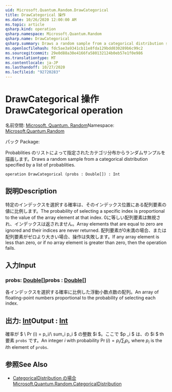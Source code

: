 ```yaml
---
uid: Microsoft.Quantum.Random.DrawCategorical
title: DrawCategorical 操作
ms.date: 10/26/2020 12:00:00 AM
ms.topic: article
qsharp.kind: operation
qsharp.namespace: Microsoft.Quantum.Random
qsharp.name: DrawCategorical
qsharp.summary: Draws a random sample from a categorical distribution specified by a list of probablities.
ms.openlocfilehash: fdc5ae3a9341cb11e8fda129bdd030289b6c99c2
ms.sourcegitcommit: 29e0d88a30e4166fa580132124b0eb57e1f0e986
ms.translationtype: MT
ms.contentlocale: ja-JP
ms.lasthandoff: 10/27/2020
ms.locfileid: "92720283"
---
```

# <a name="drawcategorical-operation"></a><span data-ttu-id="58b75-102">DrawCategorical 操作</span><span class="sxs-lookup"><span data-stu-id="58b75-102">DrawCategorical operation</span></span>

<span data-ttu-id="58b75-103">名前空間: [Microsoft. Quantum. Random](xref:Microsoft.Quantum.Random)</span><span class="sxs-lookup"><span data-stu-id="58b75-103">Namespace: [Microsoft.Quantum.Random](xref:Microsoft.Quantum.Random)</span></span>

<span data-ttu-id="58b75-104">パック [](https://nuget.org/packages/)</span><span class="sxs-lookup"><span data-stu-id="58b75-104">Package: [](https://nuget.org/packages/)</span></span>


<span data-ttu-id="58b75-105">Probablities のリストによって指定されたカテゴリ分布からランダムサンプルを描画します。</span><span class="sxs-lookup"><span data-stu-id="58b75-105">Draws a random sample from a categorical distribution specified by a list of probablities.</span></span>

```qsharp
operation DrawCategorical (probs : Double[]) : Int
```


## <a name="description"></a><span data-ttu-id="58b75-106">説明</span><span class="sxs-lookup"><span data-stu-id="58b75-106">Description</span></span>

<span data-ttu-id="58b75-107">特定のインデックスを選択する確率は、そのインデックス位置にある配列要素の値に比例します。</span><span class="sxs-lookup"><span data-stu-id="58b75-107">The probability of selecting a specific index is proportional to the value of the array element at that index.</span></span>
<span data-ttu-id="58b75-108">0に等しい配列要素は無視され、インデックスは返されません。</span><span class="sxs-lookup"><span data-stu-id="58b75-108">Array elements that are equal to zero are ignored and their indices are never returned.</span></span> <span data-ttu-id="58b75-109">配列要素が0未満の場合、または配列要素がゼロより大きい場合、操作は失敗します。</span><span class="sxs-lookup"><span data-stu-id="58b75-109">If any array element is less than zero, or if no array element is greater than zero, then the operation fails.</span></span>

## <a name="input"></a><span data-ttu-id="58b75-110">入力</span><span class="sxs-lookup"><span data-stu-id="58b75-110">Input</span></span>

### <a name="probs--double"></a><span data-ttu-id="58b75-111">probs: [Double](xref:microsoft.quantum.lang-ref.double)[]</span><span class="sxs-lookup"><span data-stu-id="58b75-111">probs : [Double](xref:microsoft.quantum.lang-ref.double)[]</span></span>

<span data-ttu-id="58b75-112">各インデックスを選択する確率に比例した浮動小数点数の配列。</span><span class="sxs-lookup"><span data-stu-id="58b75-112">An array of floating-point numbers proportional to the probability of selecting each index.</span></span>



## <a name="output--int"></a><span data-ttu-id="58b75-113">出力: [Int](xref:microsoft.quantum.lang-ref.int)</span><span class="sxs-lookup"><span data-stu-id="58b75-113">Output : [Int](xref:microsoft.quantum.lang-ref.int)</span></span>

<span data-ttu-id="58b75-114">確率が $ \ Pr (i) = p_i/\ sum_i p_i $ の整数 $i $。ここで $p _i $ は、の $i $ th 要素 `probs` です。</span><span class="sxs-lookup"><span data-stu-id="58b75-114">An integer $i$ with probability $\Pr(i) = p_i / \sum_i p_i$, where $p_i$ is the $i$th element of `probs`.</span></span>

## <a name="see-also"></a><span data-ttu-id="58b75-115">参照</span><span class="sxs-lookup"><span data-stu-id="58b75-115">See Also</span></span>

- [<span data-ttu-id="58b75-116">CategoricalDistribution の場合</span><span class="sxs-lookup"><span data-stu-id="58b75-116">Microsoft.Quantum.Random.CategoricalDistribution</span></span>](xref:Microsoft.Quantum.Random.CategoricalDistribution)